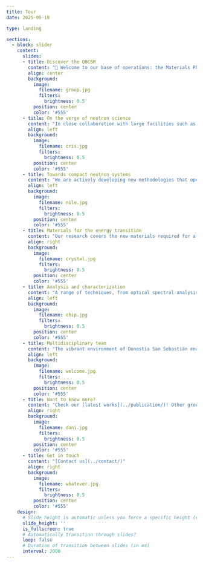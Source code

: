 ```yaml
---
title: Tour
date: 2025-05-18

type: landing

sections:
  - block: slider
    content:
      slides:
      - title: Discover the QBCSM
        content: "👋 Welcome to our base of operations: the Materials Physics Center, in Donostia San Sebastián"
        align: center
        background:
          image:
            filename: group.jpg
            filters:
              brightness: 0.5
          position: center
          color: '#555'
      - title: On the verge of neutron science
        content: "In close collaboration with large facilities such as ISIS, ESS and ILL, the use of neutrons is instrumental in shaping the materials of tomorrow"
        align: left
        background:
          image:
            filename: cris.jpg
            filters:
              brightness: 0.5
          position: center
          color: '#555'
      - title: Towards compact neutron systems
        content: "We are actively developing new methodologies that open up new doors to industry and research"
        align: left
        background:
          image:
            filename: nile.jpg
            filters:
              brightness: 0.5
          position: center
          color: '#555'
      - title: Materials for the energy transition
        content: "Our research covers the new materials required for a clean energy transition, from energy storage to perovskite photovoltaic cells"
        align: right
        background:
          image:
            filename: crystal.jpg
            filters:
              brightness: 0.5
          position: center
          color: '#555'
      - title: Analysis and characterization
        content: "A range of techniques, from optical spectral analysis to flash calorimetry, allow us to expand our knowledge of new exciting materials"
        align: left
        background:
          image:
            filename: chip.jpg
            filters:
              brightness: 0.5
          position: center
          color: '#555'
      - title: Multidisciplinary team
        content: "The vibrant environment of Donostia San Sebastián enables us to play an active role in cutting-edge materials research. Meet [our team](../people/) and drop by for a visit, or meet us at the [next event](../event/)!"
        align: left
        background:
          image:
            filename: welcome.jpg
            filters:
              brightness: 0.5
          position: center
          color: '#555'
      - title: Want to know more?
        content: "Check our [latest works](../publication/)! Other group updates [on our blog](../post/)"
        align: right
        background:
          image:
            filename: dani.jpg
            filters:
              brightness: 0.5
          position: center
          color: '#555'
      - title: Get in touch
        content: "[Contact us](../contact/)"
        align: right
        background:
          image:
            filename: whatever.jpg
            filters:
              brightness: 0.5
          position: center
          color: '#555'
    design:
      # Slide height is automatic unless you force a specific height (e.g. '400px')
      slide_height: ''
      is_fullscreen: true
      # Automatically transition through slides?
      loop: false
      # Duration of transition between slides (in ms)
      interval: 2000
---
```

